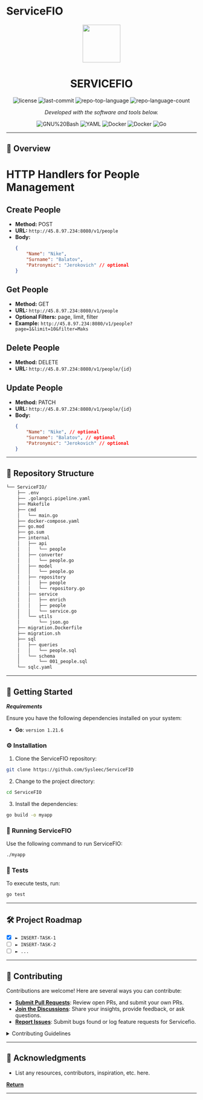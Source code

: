 # ServiceFIO

<p align="center">
  <img src="https://cdn-icons-png.flaticon.com/512/6295/6295417.png" width="100" />
</p>
<p align="center">
    <h1 align="center">SERVICEFIO</h1>
</p>
<p align="center">
    
</p>
<p align="center">
	<img src="https://img.shields.io/github/license/Sysleec/ServiceFIO?style=flat&color=0080ff" alt="license">
	<img src="https://img.shields.io/github/last-commit/Sysleec/ServiceFIO?style=flat&color=0080ff" alt="last-commit">
	<img src="https://img.shields.io/github/languages/top/Sysleec/ServiceFIO?style=flat&color=0080ff" alt="repo-top-language">
	<img src="https://img.shields.io/github/languages/count/Sysleec/ServiceFIO?style=flat&color=0080ff" alt="repo-language-count">
<p>
<p align="center">
		<em>Developed with the software and tools below.</em>
</p>
<p align="center">
	<img src="https://img.shields.io/badge/GNU%20Bash-4EAA25.svg?style=flat&logo=GNU-Bash&logoColor=white" alt="GNU%20Bash">
	<img src="https://img.shields.io/badge/YAML-CB171E.svg?style=flat&logo=YAML&logoColor=white" alt="YAML">
	<img src="https://img.shields.io/badge/Docker-2496ED.svg?style=flat&logo=Docker&logoColor=white" alt="Docker">
	<img src="https://img.shields.io/badge/Docker-2496ED.svg?style=flat&logo=Docker&logoColor=white" alt="Docker">
	<img src="https://img.shields.io/badge/Go-00ADD8.svg?style=flat&logo=Go&logoColor=white" alt="Go">
</p>
<hr>

## 📍 Overview

# HTTP Handlers for People Management

## Create People
- **Method:** POST
- **URL:** `http://45.8.97.234:8080/v1/people`
- **Body:**
  ```json
  {
      "Name": "Nike",
      "Surname": "Balatov",
      "Patronymic": "Jerokovich" // optional
  }
  ```

## Get People
- **Method:** GET
- **URL:** `http://45.8.97.234:8080/v1/people`
- **Optional Filters:** page, limit, filter
- **Example:** `http://45.8.97.234:8080/v1/people?page=1&limit=10&filter=Maks`

## Delete People
- **Method:** DELETE
- **URL:** `http://45.8.97.234:8080/v1/people/{id}`

## Update People
- **Method:** PATCH
- **URL:** `http://45.8.97.234:8080/v1/people/{id}`
- **Body:**
  ```json
  {
      "Name": "Nike", // optional
      "Surname": "Balatov", // optional
      "Patronymic": "Jerokovich" // optional
  }
  ```

---

## 📂 Repository Structure

```sh
└── ServiceFIO/
    ├── .env
    ├── .golangci.pipeline.yaml
    ├── Makefile
    ├── cmd
    │   └── main.go
    ├── docker-compose.yaml
    ├── go.mod
    ├── go.sum
    ├── internal
    │   ├── api
    │   │   └── people
    │   ├── converter
    │   │   └── people.go
    │   ├── model
    │   │   └── people.go
    │   ├── repository
    │   │   ├── people
    │   │   └── repository.go
    │   ├── service
    │   │   ├── enrich
    │   │   ├── people
    │   │   └── service.go
    │   └── utils
    │       └── json.go
    ├── migration.Dockerfile
    ├── migration.sh
    ├── sql
    │   ├── queries
    │   │   └── people.sql
    │   └── schema
    │       └── 001_people.sql
    └── sqlc.yaml
```

---

## 🚀 Getting Started

***Requirements***

Ensure you have the following dependencies installed on your system:

* **Go**: `version 1.21.6`

### ⚙️ Installation

1. Clone the ServiceFIO repository:

```sh
git clone https://github.com/Sysleec/ServiceFIO
```

2. Change to the project directory:

```sh
cd ServiceFIO
```

3. Install the dependencies:

```sh
go build -o myapp
```

### 🤖 Running ServiceFIO

Use the following command to run ServiceFIO:

```sh
./myapp
```

### 🧪 Tests

To execute tests, run:

```sh
go test
```

---

## 🛠 Project Roadmap

- [X] `► INSERT-TASK-1`
- [ ] `► INSERT-TASK-2`
- [ ] `► ...`

---

## 🤝 Contributing

Contributions are welcome! Here are several ways you can contribute:

- **[Submit Pull Requests](https://github/Sysleec/ServiceFIO/blob/main/CONTRIBUTING.md)**: Review open PRs, and submit your own PRs.
- **[Join the Discussions](https://github/Sysleec/ServiceFIO/discussions)**: Share your insights, provide feedback, or ask questions.
- **[Report Issues](https://github/Sysleec/ServiceFIO/issues)**: Submit bugs found or log feature requests for Servicefio.

<details closed>
    <summary>Contributing Guidelines</summary>

1. **Fork the Repository**: Start by forking the project repository to your GitHub account.
2. **Clone Locally**: Clone the forked repository to your local machine using a Git client.
   ```sh
   git clone https://github.com/Sysleec/ServiceFIO
   ```
3. **Create a New Branch**: Always work on a new branch, giving it a descriptive name.
   ```sh
   git checkout -b new-feature-x
   ```
4. **Make Your Changes**: Develop and test your changes locally.
5. **Commit Your Changes**: Commit with a clear message describing your updates.
   ```sh
   git commit -m 'Implemented new feature x.'
   ```
6. **Push to GitHub**: Push the changes to your forked repository.
   ```sh
   git push origin new-feature-x
   ```
7. **Submit a Pull Request**: Create a PR against the original project repository. Clearly describe the changes and their motivations.

Once your PR is reviewed and approved, it will be merged into the main branch.

</details>

---

## 👏 Acknowledgments

- List any resources, contributors, inspiration, etc. here.

[**Return**](#-quick-links)

---